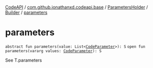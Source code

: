 [CodeAPI](../../../index.md) / [com.github.jonathanxd.codeapi.base](../../index.md) / [ParametersHolder](../index.md) / [Builder](index.md) / [parameters](.)

# parameters

`abstract fun parameters(value: List<`[`CodeParameter`](../../-code-parameter/index.md)`>): S`
`open fun parameters(vararg values: `[`CodeParameter`](../../-code-parameter/index.md)`): S`

See T.parameters


